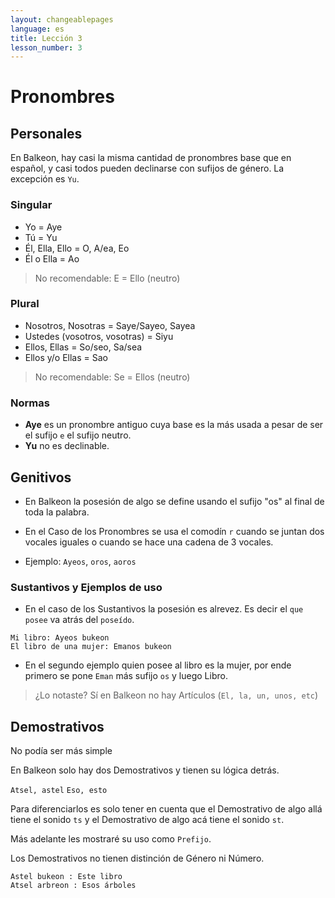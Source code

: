 ```yaml
---
layout: changeablepages
language: es
title: Lección 3
lesson_number: 3
---
```

 
# Pronombres 

## Personales

En Balkeon, hay casi la misma cantidad de pronombres base que en español, y casi todos pueden declinarse con sufijos de género. La excepción es `Yu`.

### Singular

- Yo = Aye
- Tú = Yu
- Él, Ella, Ello = O, A/ea, Eo
- Él o Ella = Ao
> No recomendable: E = Ello (neutro)

### Plural

- Nosotros, Nosotras = Saye/Sayeo, Sayea
- Ustedes (vosotros, vosotras) = Siyu
- Ellos, Ellas = So/seo, Sa/sea
- Ellos y/o Ellas = Sao
> No recomendable: Se = Ellos (neutro)

### Normas

- **Aye** es un pronombre antiguo cuya base es la más usada a pesar de ser el sufijo `e` el sufijo neutro.
- **Yu** no es declinable.

## Genitivos

- En Balkeon la posesión de algo se define usando el sufijo "os" al final de toda la palabra.

- En el Caso de los Pronombres se usa el comodín `r` cuando se juntan dos vocales iguales o cuando se hace una cadena de 3 vocales.

- Ejemplo: `Ayeos`, `oros`, `aoros`

### Sustantivos y Ejemplos de uso

- En el caso de los Sustantivos la posesión es alrevez. Es decir el `que posee` va atrás del `poseído`.

```
Mi libro: Ayeos bukeon
El libro de una mujer: Emanos bukeon
```

- En el segundo ejemplo quien posee al libro es la mujer, por ende primero se pone `Eman` más sufijo `os` y luego Libro.
> ¿Lo notaste? Sí en Balkeon no hay Artículos (`El, la, un, unos, etc`)

## Demostrativos

No podía ser más simple

En Balkeon solo hay dos Demostrativos y tienen su lógica detrás.

`Atsel, astel`
`Eso, esto`

Para diferenciarlos es solo tener en cuenta que el Demostrativo de algo allá tiene el sonido `ts` y el Demostrativo de algo acá tiene el sonido `st`. 

Más adelante les mostraré su uso como `Prefijo`.

Los Demostrativos no tienen distinción de Género ni Número.

```
Astel bukeon : Este libro 
Atsel arbreon : Esos árboles
```
